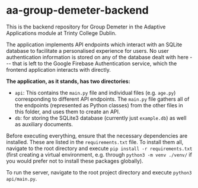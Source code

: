 # aa-group-demeter-backend
This is the backend repository for Group Demeter in the Adaptive Applications module at Trinty College Dublin.

The application implements API endpoints which interact with an SQLite database to facilitate a personalised experience for users.
No user authentication information is stored on any of the database dealt with here --- that is left to the Google Firebase Authentication service, which the frontend application interacts with directly.

**The application, as it stands, has two directories:**
- `api`: This contains the `main.py` file and individual files (e.g. `age.py`) corresponding to different API endpoints. The `main.py` file gathers all of the endpoints (represented as Python classes) from the other files in this folder, and uses them to create an API.
- `db`: for storing the SQLite3 database (currently just `example.db`) as well as auxiliary documents.

Before executing everything, ensure that the necessary dependencies are installed. These are listed in the `requirements.txt` file. To install them all, navigate to the root directory and execute `pip install -r requirements.txt` (first creating a virtual environment, e.g. through `python3 -m venv ./venv/` if you would prefer not to install these packages globally).

To run the server, navigate to the root project directory and execute `python3 api/main.py`.
